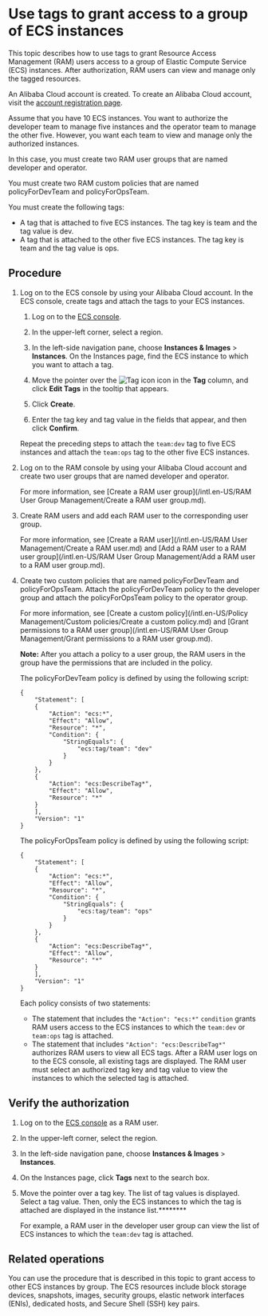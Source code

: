 # Use tags to grant access to a group of ECS instances

This topic describes how to use tags to grant Resource Access Management \(RAM\) users access to a group of Elastic Compute Service \(ECS\) instances. After authorization, RAM users can view and manage only the tagged resources.

An Alibaba Cloud account is created. To create an Alibaba Cloud account, visit the [account registration page](https://account.alibabacloud.com/register/intl_register.htm).

Assume that you have 10 ECS instances. You want to authorize the developer team to manage five instances and the operator team to manage the other five. However, you want each team to view and manage only the authorized instances.

In this case, you must create two RAM user groups that are named developer and operator.

You must create two RAM custom policies that are named policyForDevTeam and policyForOpsTeam.

You must create the following tags:

-   A tag that is attached to five ECS instances. The tag key is team and the tag value is dev.
-   A tag that is attached to the other five ECS instances. The tag key is team and the tag value is ops.

## Procedure

1.  Log on to the ECS console by using your Alibaba Cloud account. In the ECS console, create tags and attach the tags to your ECS instances.

    1.  Log on to the [ECS console](https://ecs.console.aliyun.com).

    2.  In the upper-left corner, select a region.

    3.  In the left-side navigation pane, choose **Instances & Images** \> **Instances**. On the Instances page, find the ECS instance to which you want to attach a tag.

    4.  Move the pointer over the ![Tag icon](https://static-aliyun-doc.oss-cn-hangzhou.aliyuncs.com/assets/img/en-US/8508559951/p67422.png) icon in the **Tag** column, and click **Edit Tags** in the tooltip that appears.

    5.  Click **Create**.

    6.  Enter the tag key and tag value in the fields that appear, and then click **Confirm**.

    Repeat the preceding steps to attach the `team:dev` tag to five ECS instances and attach the `team:ops` tag to the other five ECS instances.

2.  Log on to the RAM console by using your Alibaba Cloud account and create two user groups that are named developer and operator.

    For more information, see [Create a RAM user group](/intl.en-US/RAM User Group Management/Create a RAM user group.md).

3.  Create RAM users and add each RAM user to the corresponding user group.

    For more information, see [Create a RAM user](/intl.en-US/RAM User Management/Create a RAM user.md) and [Add a RAM user to a RAM user group](/intl.en-US/RAM User Group Management/Add a RAM user to a RAM user group.md).

4.  Create two custom policies that are named policyForDevTeam and policyForOpsTeam. Attach the policyForDevTeam policy to the developer group and attach the policyForOpsTeam policy to the operator group.

    For more information, see [Create a custom policy](/intl.en-US/Policy Management/Custom policies/Create a custom policy.md) and [Grant permissions to a RAM user group](/intl.en-US/RAM User Group Management/Grant permissions to a RAM user group.md).

    **Note:** After you attach a policy to a user group, the RAM users in the group have the permissions that are included in the policy.

    The policyForDevTeam policy is defined by using the following script:

    ```
    {
        "Statement": [
        {
            "Action": "ecs:*",
            "Effect": "Allow",
            "Resource": "*",
            "Condition": {
                "StringEquals": {
                    "ecs:tag/team": "dev"
                }
            }
        },
        {
            "Action": "ecs:DescribeTag*",
            "Effect": "Allow",
            "Resource": "*"
        }
        ],
        "Version": "1"
    }
    ```

    The policyForOpsTeam policy is defined by using the following script:

    ```
    {
        "Statement": [
        {
            "Action": "ecs:*",
            "Effect": "Allow",
            "Resource": "*",
            "Condition": {
                "StringEquals": {
                    "ecs:tag/team": "ops"
                }
            }
        },
        {
            "Action": "ecs:DescribeTag*",
            "Effect": "Allow",
            "Resource": "*"
        }
        ],
        "Version": "1"
    }
    ```

    Each policy consists of two statements:

    -   The statement that includes the `"Action": "ecs:*"` `condition` grants RAM users access to the ECS instances to which the `team:dev` or `team:ops` tag is attached.
    -   The statement that includes `"Action": "ecs:DescribeTag*"` authorizes RAM users to view all ECS tags. After a RAM user logs on to the ECS console, all existing tags are displayed. The RAM user must select an authorized tag key and tag value to view the instances to which the selected tag is attached.

## Verify the authorization

1.  Log on to the [ECS console](https://ecs.console.aliyun.com) as a RAM user.

2.  In the upper-left corner, select the region.

3.  In the left-side navigation pane, choose **Instances & Images** \> **Instances**.

4.  On the Instances page, click **Tags** next to the search box.

5.  Move the pointer over a tag key. The list of tag values is displayed. Select a tag value. Then, only the ECS instances to which the tag is attached are displayed in the instance list.********

    For example, a RAM user in the developer user group can view the list of ECS instances to which the `team:dev` tag is attached.


## Related operations

You can use the procedure that is described in this topic to grant access to other ECS instances by group. The ECS resources include block storage devices, snapshots, images, security groups, elastic network interfaces \(ENIs\), dedicated hosts, and Secure Shell \(SSH\) key pairs.

